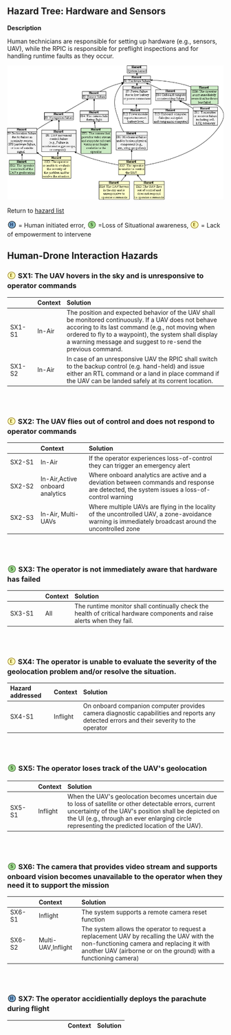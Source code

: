 ## Hazard Tree: Hardware and Sensors

**Description**

Human technicians are responsible for setting up hardware (e.g., sensors, UAV), while the RPIC is responsible 
for preflight inspections and for handling runtime faults as they occur. 

[![](figures/sensors.png)](#)


Return to [hazard list](../README.md)<br>



 <sub>[![](icons/h-icon.PNG)](#)</sub> = Human initiated error,  <sub>[![](icons/s-icon.PNG)](#)</sub> =Loss of Situational awareness,  <sub>[![](icons/e-icon.PNG)](#)</sub> = Lack of empowerment to intervene
 
 ## Human-Drone Interaction Hazards 

###  <sub>[![](icons/e-icon.PNG)](#)</sub> SX1: The UAV hovers in the sky and is unresponsive to operator commands
| <img width=120/>| Context | Solution |
|:--|:--|:--|
|SX1-S1|In-Air|The position and expected behavior of the UAV shall be monitored continuously. If a UAV does not behave accoring to its last command (e.g., not moving when ordered to fly to a waypoint), the system shall display a warning message and suggest to re-send the previous command.|
|SX1-S2|In-Air|In case of an unresponsive UAV the RPIC shall switch to the backup control (e.g. hand-held) and issue either an RTL command or a land in place command if the UAV can be landed safely at its corrent location. |

<br><br>

###  <sub>[![](icons/e-icon.PNG)](#)</sub> SX2: The UAV flies out of control and does not respond to operator commands
|  <img width=120/> | Context | Solution |
|:--|:--|:--|
|SX2-S1|In-Air|If the operator experiences loss-of-control they can trigger an emergency alert|
|SX2-S2|In-Air,Active onboard analytics|Where onboard analytics are active and a deviation between commands and response are detected, the system issues a loss-of-control warning|
|SX2-S3|In-Air, Multi-UAVs|Where multiple UAVs are flying in the locality of the uncontrolled UAV, a zone-avoidance warning is immediately broadcast around the uncontrolled zone|

<br><br>

###   <sub>[![](icons/s-icon.PNG)](#)</sub> SX3: The operator is not immediately aware that hardware has failed
|  <img width=120/> | Context | Solution |
|:--|:--|:--|
|SX3-S1|All|The runtime monitor shall continually check the health of critical hardware components and raise alerts when they fail.|

<br><br>

###  <sub>[![](icons/e-icon.PNG)](#)</sub> SX4: The operator is unable to evaluate the severity of the geolocation problem and/or resolve the situation.
| Hazard addressed | Context | Solution |
|:--|:--|:--|
|SX4-S1|Inflight|On onboard companion computer provides camera diagnostic capabilities and reports any detected errors and their severity to the operator|

<br><br>

###  <sub>[![](icons/s-icon.PNG)](#)</sub> SX5: The operator loses track of the UAV's geolocation
|  <img width=120/> | Context | Solution |
|:--|:--|:--|
|SX5-S1|Inflight|When the UAV's geolocation becomes uncertain due to loss of satellite or other detectable errors, current uncertainty of the UAV's position shall be depicted on the UI (e.g., through an ever enlarging circle representing the predicted location of the UAV).|

<br><br>

###  <sub>[![](icons/s-icon.PNG)](#)</sub> SX6: The camera that provides video stream and supports onboard vision becomes unavailable to the operator when they need it to support the mission
|  <img width=120/> | Context | Solution |
|:--|:--|:--|
|SX6-S1|Inflight|The system supports a remote camera reset function|
|SX6-S2|Multi-UAV,Inflight|The system allows the operator to request a replacement UAV by recalling the UAV with the non-functioning camera and replacing it with another UAV (airborne or on the ground) with a functioning camera)|

<br><br>

###  <sub>[![](icons/h-icon.PNG)](#)</sub> SX7: The operator accidientially deploys the parachute during flight
|  <img width=120/> | Context | Solution |
|:--|:--|:--|



